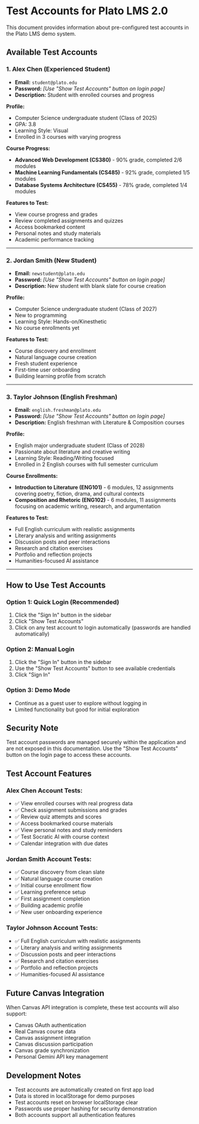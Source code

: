 # Test Accounts for Plato LMS 2.0

This document provides information about pre-configured test accounts in the Plato LMS demo system.

## Available Test Accounts

### 1. Alex Chen (Experienced Student)
- **Email:** `student@plato.edu`
- **Password:** *[Use "Show Test Accounts" button on login page]*
- **Description:** Student with enrolled courses and progress

**Profile:**
- Computer Science undergraduate student (Class of 2025)
- GPA: 3.8
- Learning Style: Visual
- Enrolled in 3 courses with varying progress

**Course Progress:**
- **Advanced Web Development (CS380)** - 90% grade, completed 2/6 modules
- **Machine Learning Fundamentals (CS485)** - 92% grade, completed 1/5 modules  
- **Database Systems Architecture (CS455)** - 78% grade, completed 1/4 modules

**Features to Test:**
- View course progress and grades
- Review completed assignments and quizzes
- Access bookmarked content
- Personal notes and study materials
- Academic performance tracking

---

### 2. Jordan Smith (New Student)
- **Email:** `newstudent@plato.edu`
- **Password:** *[Use "Show Test Accounts" button on login page]*
- **Description:** New student with blank slate for course creation

**Profile:**
- Computer Science undergraduate student (Class of 2027)
- New to programming
- Learning Style: Hands-on/Kinesthetic
- No course enrollments yet

**Features to Test:**
- Course discovery and enrollment
- Natural language course creation
- Fresh student experience
- First-time user onboarding
- Building learning profile from scratch

---

### 3. Taylor Johnson (English Freshman)
- **Email:** `english.freshman@plato.edu`
- **Password:** *[Use "Show Test Accounts" button on login page]*
- **Description:** English freshman with Literature & Composition courses

**Profile:**
- English major undergraduate student (Class of 2028)
- Passionate about literature and creative writing
- Learning Style: Reading/Writing focused
- Enrolled in 2 English courses with full semester curriculum

**Course Enrollments:**
- **Introduction to Literature (ENG101)** - 6 modules, 12 assignments covering poetry, fiction, drama, and cultural contexts
- **Composition and Rhetoric (ENG102)** - 6 modules, 11 assignments focusing on academic writing, research, and argumentation

**Features to Test:**
- Full English curriculum with realistic assignments
- Literary analysis and writing assignments
- Discussion posts and peer interactions
- Research and citation exercises
- Portfolio and reflection projects
- Humanities-focused AI assistance

---

## How to Use Test Accounts

### Option 1: Quick Login (Recommended)
1. Click the "Sign In" button in the sidebar
2. Click "Show Test Accounts" 
3. Click on any test account to login automatically (passwords are handled automatically)

### Option 2: Manual Login
1. Click the "Sign In" button in the sidebar
2. Use the "Show Test Accounts" button to see available credentials
3. Click "Sign In"

### Option 3: Demo Mode
- Continue as a guest user to explore without logging in
- Limited functionality but good for initial exploration

## Security Note

Test account passwords are managed securely within the application and are not exposed in this documentation. Use the "Show Test Accounts" button on the login page to access these accounts.

## Test Account Features

### Alex Chen Account Tests:
- ✅ View enrolled courses with real progress data
- ✅ Check assignment submissions and grades
- ✅ Review quiz attempts and scores
- ✅ Access bookmarked course materials
- ✅ View personal notes and study reminders
- ✅ Test Socratic AI with course context
- ✅ Calendar integration with due dates

### Jordan Smith Account Tests:
- ✅ Course discovery from clean slate
- ✅ Natural language course creation
- ✅ Initial course enrollment flow
- ✅ Learning preference setup
- ✅ First assignment completion
- ✅ Building academic profile
- ✅ New user onboarding experience

### Taylor Johnson Account Tests:
- ✅ Full English curriculum with realistic assignments
- ✅ Literary analysis and writing assignments
- ✅ Discussion posts and peer interactions
- ✅ Research and citation exercises
- ✅ Portfolio and reflection projects
- ✅ Humanities-focused AI assistance

## Future Canvas Integration

When Canvas API integration is complete, these test accounts will also support:
- Canvas OAuth authentication
- Real Canvas course data
- Canvas assignment integration  
- Canvas discussion participation
- Canvas grade synchronization
- Personal Gemini API key management

## Development Notes

- Test accounts are automatically created on first app load
- Data is stored in localStorage for demo purposes
- Test accounts reset on browser localStorage clear
- Passwords use proper hashing for security demonstration
- Both accounts support all authentication features 